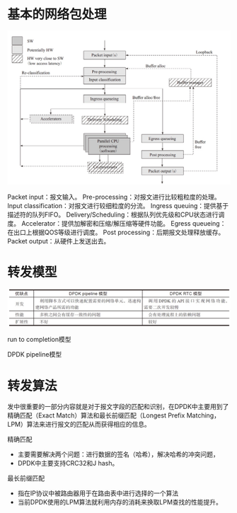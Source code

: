 # 基本的网络包处理

<div align="center"> <img src="pic/报文转发.png"/> </div>

Packet input：报文输入。
Pre-processing：对报文进行比较粗粒度的处理。
Input classification：对报文进行较细粒度的分流。
Ingress queuing：提供基于描述符的队列FIFO。
Delivery/Scheduling：根据队列优先级和CPU状态进行调度。
Accelerator：提供加解密和压缩/解压缩等硬件功能。
Egress queueing：在出口上根据QOS等级进行调度。
Post processing：后期报文处理释放缓存。
Packet output：从硬件上发送出去。


# 转发模型

<div align="center"> <img src="pic/报文转发01.png"/> </div>

run to completion模型

DPDK pipeline模型

# 转发算法 

发中很重要的一部分内容就是对于报文字段的匹配和识别，在DPDK中主要用到了精确匹配（Exact Match）算法和最长前缀匹配（Longest Prefix Matching，LPM）算法来进行报文的匹配从而获得相应的信息。

精确匹配 
* 主要需要解决两个问题：进行数据的签名（哈希），解决哈希的冲突问题，
* DPDK中主要支持CRC32和J hash。

最长前缀匹配
* 指在IP协议中被路由器用于在路由表中进行选择的一个算法
* 当前DPDK使用的LPM算法就利用内存的消耗来换取LPM查找的性能提升。

